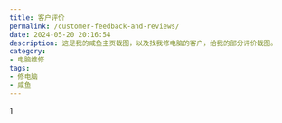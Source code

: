```yaml
---
title: 客户评价
permalink: /customer-feedback-and-reviews/
date: 2024-05-20 20:16:54
description: 这是我的咸鱼主页截图，以及找我修电脑的客户，给我的部分评价截图。
category:
- 电脑维修
tags:
- 修电脑
- 咸鱼
---
```


1